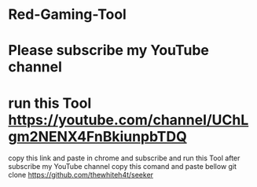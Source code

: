 # Red-Gaming-Tool 
# Please subscribe my YouTube channel 
# run this Tool https://youtube.com/channel/UChLgm2NENX4FnBkiunpbTDQ 
copy this link and paste in chrome and subscribe and run this Tool
after subscribe my YouTube channel 
copy this comand and paste bellow git clone https://github.com/thewhiteh4t/seeker 
